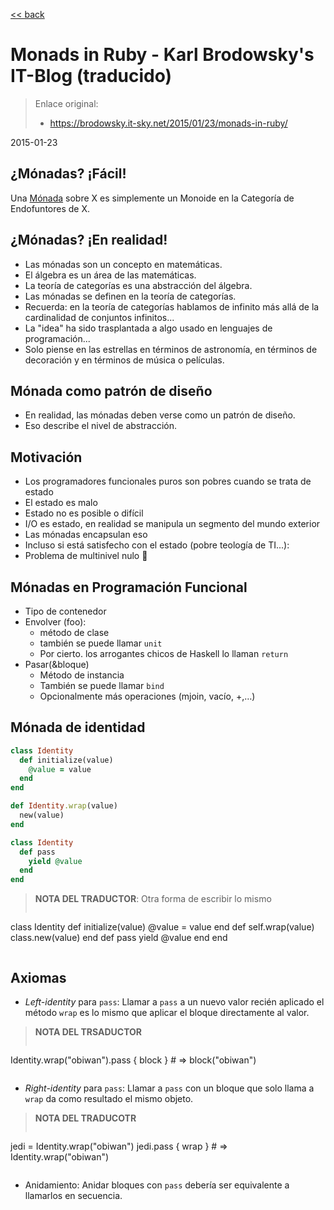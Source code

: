[<< back](../README.md)

# Monads in Ruby - Karl Brodowsky's IT-Blog (traducido)

> Enlace original:
> * https://brodowsky.it-sky.net/2015/01/23/monads-in-ruby/

2015-01-23

## ¿Mónadas? ¡Fácil!

Una [Mónada](https://es.wikipedia.org/wiki/M%C3%B3nada_(programaci%C3%B3n_funcional)) sobre X es simplemente un Monoide en la Categoría de Endofuntores de X.

## ¿Mónadas? ¡En realidad!

* Las mónadas son un concepto en matemáticas.
* El álgebra es un área de las matemáticas.
* La teoría de categorías es una abstracción del álgebra.
* Las mónadas se definen en la teoría de categorías.
* Recuerda: en la teoría de categorías hablamos de infinito más allá de la cardinalidad de conjuntos infinitos...
* La "idea" ha sido trasplantada a algo usado en lenguajes de programación...
* Solo piense en las estrellas en términos de astronomía, en términos de decoración y en términos de música o películas.

## Mónada como patrón de diseño

* En realidad, las mónadas deben verse como un patrón de diseño.
* Eso describe el nivel de abstracción.

## Motivación

* Los programadores funcionales puros son pobres cuando se trata de estado
* El estado es malo
* Estado no es posible o difícil
* I/O es estado, en realidad se manipula un segmento del mundo exterior
* Las mónadas encapsulan eso
* Incluso si está satisfecho con el estado (pobre teología de TI...):
* Problema de multinivel nulo 🙁

## Mónadas en Programación Funcional

* Tipo de contenedor
* Envolver (foo):
    * método de clase
    * también se puede llamar `unit`
    * Por cierto. los arrogantes chicos de Haskell lo llaman `return`
* Pasar(&bloque)
    * Método de instancia
    * También se puede llamar `bind`
    * Opcionalmente más operaciones (mjoin, vacío, +,…)

## Mónada de identidad

```ruby
class Identity
  def initialize(value)
    @value = value
  end
end

def Identity.wrap(value)
  new(value)
end

class Identity
  def pass
    yield @value
  end
end
```

> **NOTA DEL TRADUCTOR**:
> Otra forma de escribir lo mismo
> ```ruby
class Identity
  def initialize(value)
    @value = value
  end
  def self.wrap(value)
    class.new(value)
  end
  def pass
    yield @value
  end
end
> ```

## Axiomas

* _Left-identity_ para `pass`: Llamar a `pass` a un nuevo valor recién aplicado el método `wrap` es lo mismo que aplicar el bloque directamente al valor.

> **NOTA DEL TRSADUCTOR**
> ```ruby
Identity.wrap("obiwan").pass { block } # => block("obiwan")
> ```

* _Right-identity_ para `pass`: Llamar a `pass` con un bloque que solo llama a `wrap` da como resultado el mismo objeto.

> **NOTA DEL TRADUCOTR**
> ```ruby
jedi = Identity.wrap("obiwan")
jedi.pass { wrap } # => Identity.wrap("obiwan")
> ```

* Anidamiento: Anidar bloques con `pass` debería ser equivalente a llamarlos en secuencia.
